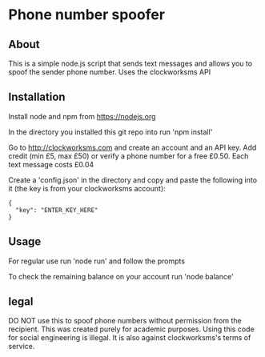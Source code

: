# Phone number spoofer                                                     

## About

This is a simple node.js script that sends text messages and allows you to spoof the sender phone number. Uses the clockworksms API

## Installation

Install node and npm from https://nodejs.org

In the directory you installed this git repo into run 'npm install'

Go to http://clockworksms.com and create an account and an API key. Add credit (min £5, max £50) or verify a phone number for a free £0.50. Each text message costs £0.04

Create a 'config.json' in the directory and copy and paste the following into it (the key is from your clockworksms account):

```
{
  "key": "ENTER_KEY_HERE"
}
```

## Usage

For regular use run 'node run' and follow the prompts

To check the remaining balance on your account run 'node balance'

## legal

DO NOT use this to spoof phone numbers without permission from the recipient. This was created purely for academic purposes. Using this code for social engineering is illegal. It is also against clockworksms's terms of service.
